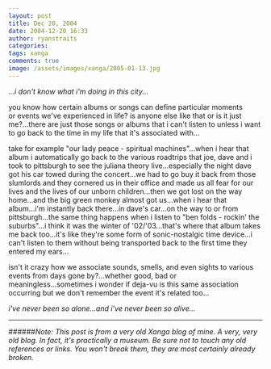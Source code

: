 ```yaml
---
layout: post
title: Dec 20, 2004
date: 2004-12-20 16:33
author: ryanstraits
categories:
tags: xanga
comments: true
image: /assets/images/xanga/2005-01-13.jpg
---
```

<em>...i don't know what i'm doing in this city...</em>

<!-- break -->

you know how certain albums or songs can define particular moments or events we've experienced in life? is anyone else like that or is it just me?...there are just those songs or albums that i can't listen to unless i want to go back to the time in my life that it's associated with...

take for example "our lady peace - spiritual machines"...when i hear that album i automatically go back to the various roadtrips that joe, dave and i took to pittsburgh to see the juliana theory live...especially the night dave got his car towed during the concert...we had to go buy it back from those slumlords and they cornered us in their office and made us all fear for our lives and the lives of our unborn children...then we got lost on the way home...and the big green monkey almost got us...when i hear that album...i'm instantly back there...in dave's car...on the way to or from pittsburgh...the same thing happens when i listen to "ben folds - rockin' the suburbs"...i think it was the winter of '02/'03...that's where that album takes me back too...it's like they're some form of sonic-nostalgic time device...i can't listen to them without being transported back to the first time they entered my ears...

isn't it crazy how we associate sounds, smells, and even sights to various events from days gone by?...whether good, bad or meaningless...sometimes i wonder if deja-vu is this same association occurring but we don't remember the event it's related too...

<em>i've never been so alone...and i've never been so alive...</em>

---

######*Note: This post is from a very old Xanga blog of mine. A very, very old blog. In fact, it's practically a museum. Be sure not to touch any old references or links. You won't break them, they are most certainly already broken.*